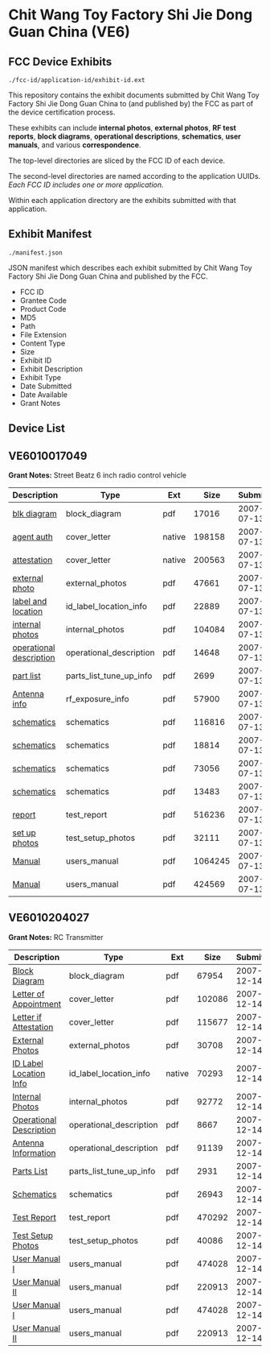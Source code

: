 # Chit Wang Toy Factory Shi Jie Dong Guan China (VE6)
## FCC Device Exhibits

```
./fcc-id/application-id/exhibit-id.ext
```

This repository contains the exhibit documents submitted by Chit Wang Toy Factory Shi Jie Dong Guan China to (and published by) the FCC as part of the device certification process.

These exhibits can include **internal photos**, **external photos**, **RF test reports**, **block diagrams**, **operational descriptions**, **schematics**, **user manuals**, and various **correspondence**.

The top-level directories are sliced by the FCC ID of each device.

The second-level directories are named according to the application UUIDs. *Each FCC ID includes one or more application.*

Within each application directory are the exhibits submitted with that application. 

## Exhibit Manifest

```
./manifest.json
```

JSON manifest which describes each exhibit submitted by Chit Wang Toy Factory Shi Jie Dong Guan China and published by the FCC.

- FCC ID
- Grantee Code
- Product Code
- MD5
- Path
- File Extension
- Content Type
- Size
- Exhibit ID
- Exhibit Description
- Exhibit Type
- Date Submitted
- Date Available
- Grant Notes

## Device List
## VE6010017049
**Grant Notes:** Street Beatz 6 inch radio control vehicle

| Description | Type | Ext | Size | Submitted | Available |
| ----------- | ---- | --- | ---- | --------- | --------- |
| [blk diagram](VE6010017049/995e068c4a2859735a9eb89d7ccf5d0f/815797.pdf) | block_diagram | pdf | 17016 | 2007-07-13 | 2007-07-13 |
| [agent auth](VE6010017049/995e068c4a2859735a9eb89d7ccf5d0f/815801.native) | cover_letter | native | 198158 | 2007-07-13 | 2007-07-13 |
| [attestation](VE6010017049/995e068c4a2859735a9eb89d7ccf5d0f/815802.native) | cover_letter | native | 200563 | 2007-07-13 | 2007-07-13 |
| [external photo](VE6010017049/995e068c4a2859735a9eb89d7ccf5d0f/815796.pdf) | external_photos | pdf | 47661 | 2007-07-13 | 2007-07-13 |
| [label and location](VE6010017049/995e068c4a2859735a9eb89d7ccf5d0f/815798.pdf) | id_label_location_info | pdf | 22889 | 2007-07-13 | 2007-07-13 |
| [internal photos](VE6010017049/995e068c4a2859735a9eb89d7ccf5d0f/815800.pdf) | internal_photos | pdf | 104084 | 2007-07-13 | 2007-07-13 |
| [operational description](VE6010017049/995e068c4a2859735a9eb89d7ccf5d0f/815803.pdf) | operational_description | pdf | 14648 | 2007-07-13 | 2007-07-13 |
| [part list](VE6010017049/995e068c4a2859735a9eb89d7ccf5d0f/815804.pdf) | parts_list_tune_up_info | pdf | 2699 | 2007-07-13 | 2007-07-13 |
| [Antenna info](VE6010017049/995e068c4a2859735a9eb89d7ccf5d0f/815795.pdf) | rf_exposure_info | pdf | 57900 | 2007-07-13 | 2007-07-13 |
| [schematics](VE6010017049/995e068c4a2859735a9eb89d7ccf5d0f/815806.pdf) | schematics | pdf | 116816 | 2007-07-13 | 2007-07-13 |
| [schematics](VE6010017049/995e068c4a2859735a9eb89d7ccf5d0f/815807.pdf) | schematics | pdf | 18814 | 2007-07-13 | 2007-07-13 |
| [schematics](VE6010017049/995e068c4a2859735a9eb89d7ccf5d0f/815808.pdf) | schematics | pdf | 73056 | 2007-07-13 | 2007-07-13 |
| [schematics](VE6010017049/995e068c4a2859735a9eb89d7ccf5d0f/815809.pdf) | schematics | pdf | 13483 | 2007-07-13 | 2007-07-13 |
| [report](VE6010017049/995e068c4a2859735a9eb89d7ccf5d0f/815799.pdf) | test_report | pdf | 516236 | 2007-07-13 | 2007-07-13 |
| [set up photos](VE6010017049/995e068c4a2859735a9eb89d7ccf5d0f/815805.pdf) | test_setup_photos | pdf | 32111 | 2007-07-13 | 2007-07-13 |
| [Manual](VE6010017049/995e068c4a2859735a9eb89d7ccf5d0f/815793.pdf) | users_manual | pdf | 1064245 | 2007-07-13 | 2007-07-13 |
| [Manual](VE6010017049/995e068c4a2859735a9eb89d7ccf5d0f/815794.pdf) | users_manual | pdf | 424569 | 2007-07-13 | 2007-07-13 |
## VE6010204027
**Grant Notes:** RC Transmitter

| Description | Type | Ext | Size | Submitted | Available |
| ----------- | ---- | --- | ---- | --------- | --------- |
| [Block Diagram](VE6010204027/05478dcdb95bd8677e29fe4accb7c0c0/879482.pdf) | block_diagram | pdf | 67954 | 2007-12-14 | 2007-12-14 |
| [Letter of Appointment](VE6010204027/05478dcdb95bd8677e29fe4accb7c0c0/879479.pdf) | cover_letter | pdf | 102086 | 2007-12-14 | 2007-12-14 |
| [Letter if Attestation](VE6010204027/05478dcdb95bd8677e29fe4accb7c0c0/879480.pdf) | cover_letter | pdf | 115677 | 2007-12-14 | 2007-12-14 |
| [External Photos](VE6010204027/05478dcdb95bd8677e29fe4accb7c0c0/879475.pdf) | external_photos | pdf | 30708 | 2007-12-14 | 2007-12-14 |
| [ID Label Location Info](VE6010204027/05478dcdb95bd8677e29fe4accb7c0c0/879478.native) | id_label_location_info | native | 70293 | 2007-12-14 | 2007-12-14 |
| [Internal Photos](VE6010204027/05478dcdb95bd8677e29fe4accb7c0c0/879477.pdf) | internal_photos | pdf | 92772 | 2007-12-14 | 2007-12-14 |
| [Operational Description](VE6010204027/05478dcdb95bd8677e29fe4accb7c0c0/879473.pdf) | operational_description | pdf | 8667 | 2007-12-14 | 2007-12-14 |
| [Antenna Information](VE6010204027/05478dcdb95bd8677e29fe4accb7c0c0/879474.pdf) | operational_description | pdf | 91139 | 2007-12-14 | 2007-12-14 |
| [Parts List](VE6010204027/05478dcdb95bd8677e29fe4accb7c0c0/879472.pdf) | parts_list_tune_up_info | pdf | 2931 | 2007-12-14 | 2007-12-14 |
| [Schematics](VE6010204027/05478dcdb95bd8677e29fe4accb7c0c0/879483.pdf) | schematics | pdf | 26943 | 2007-12-14 | 2007-12-14 |
| [Test Report](VE6010204027/05478dcdb95bd8677e29fe4accb7c0c0/879476.pdf) | test_report | pdf | 470292 | 2007-12-14 | 2007-12-14 |
| [Test Setup Photos](VE6010204027/05478dcdb95bd8677e29fe4accb7c0c0/879481.pdf) | test_setup_photos | pdf | 40086 | 2007-12-14 | 2007-12-14 |
| [User Manual I](VE6010204027/05478dcdb95bd8677e29fe4accb7c0c0/879486.pdf) | users_manual | pdf | 474028 | 2007-12-14 | 2007-12-14 |
| [User Manual II](VE6010204027/05478dcdb95bd8677e29fe4accb7c0c0/879487.pdf) | users_manual | pdf | 220913 | 2007-12-14 | 2007-12-14 |
| [User Manual I](VE6010204027/05478dcdb95bd8677e29fe4accb7c0c0/879486.pdf) | users_manual | pdf | 474028 | 2007-12-14 | 2007-12-14 |
| [User Manual II](VE6010204027/05478dcdb95bd8677e29fe4accb7c0c0/879487.pdf) | users_manual | pdf | 220913 | 2007-12-14 | 2007-12-14 |
